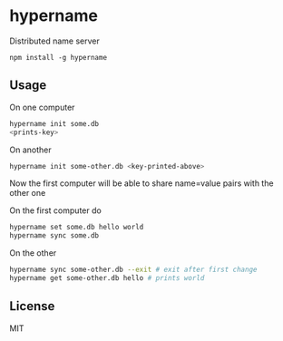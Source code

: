 # hypername

Distributed name server

```
npm install -g hypername
```

## Usage

On one computer

``` sh
hypername init some.db
<prints-key>
```

On another

``` sh
hypername init some-other.db <key-printed-above>
```

Now the first computer will be able to share name=value pairs with the other one

On the first computer do

``` sh
hypername set some.db hello world
hypername sync some.db
```

On the other

``` sh
hypername sync some-other.db --exit # exit after first change
hypername get some-other.db hello # prints world
```

## License

MIT
